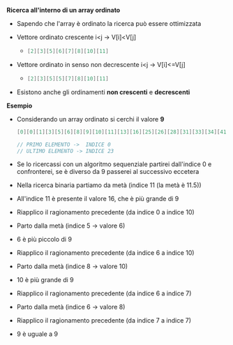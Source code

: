 **Ricerca all'interno di un array ordinato**

- Sapendo che l'array è ordinato la ricerca può essere ottimizzata

- Vettore ordinato crescente i<j -> V[i]<V[j]

  - ```c
    [2][3][5][6][7][8][10][11]
    ```

- Vettore ordinato in senso non decrescente i<j -> V[i]<=V[j]

  - ```c
    [2][3][5][5][7][8][10][11]
    ```

- Esistono anche gli ordinamenti **non crescenti** e **decrescenti**



**Esempio**

- Considerando un array ordinato si cerchi il valore **9**

  ```c
  [0][0][1][3][5][6][8][9][10][11][13][16][25][26][28][31][33][34][41][41][50][51][51][91]
  
  // PRIMO ELEMENTO ->  INDICE 0
  // ULTIMO ELEMENTO -> INDICE 23
  ```

- Se lo ricercassi con un algoritmo sequenziale partirei  dall'indice 0 e confronterei, se è diverso da 9 passerei al successivo eccetera

- Nella ricerca binaria partiamo da metà (indice 11 (la metà è 11.5))

- All'indice 11 è presente il valore 16, che è più grande di 9

- Riapplico il ragionamento precedente (da indice 0 a indice 10)

- Parto dalla metà (indice 5 -> valore 6)

- 6 è più piccolo di 9

- Riapplico il ragionamento precedente (da indice 6 a indice 10)

- Parto dalla metà (indice 8 -> valore 10)

- 10 è più grande di 9

- Riapplico il ragionamento precedente (da indice 6 a indice 7)

- Parto dalla metà (indice 6 -> valore 8)

- Riapplico il ragionamento precedente (da indice 7 a indice 7)

- 9 è uguale a 9

